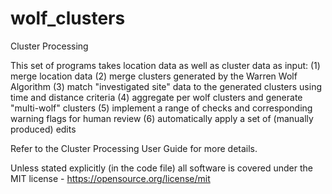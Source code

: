 # wolf_clusters
Cluster Processing

This set of programs takes location data as well as cluster data as input:
(1) merge location data
(2) merge clusters generated by the Warren Wolf Algorithm
(3) match "investigated site" data to the generated clusters using time and distance criteria
(4) aggregate per wolf clusters and generate "multi-wolf" clusters
(5) implement a range of checks and corresponding warning flags for human review
(6) automatically apply a set of (manually produced) edits 

Refer to the Cluster Processing User Guide for more details.

Unless stated explicitly (in the code file) all software is covered under the 
MIT license - https://opensource.org/license/mit
